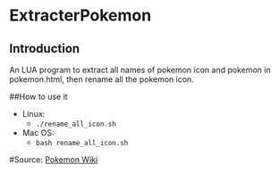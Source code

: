 # ExtracterPokemon

## Introduction
An LUA program to extract all names of pokemon icon and pokemon in pokemon.html, then rename all the pokemon icon.

##How to use it
* Linux: 
	* ```./rename_all_icon.sh```
* Mac OS: 
	* ```bash rename_all_icon.sh```

#Source:
[Pokemon Wiki](http://bulbapedia.bulbagarden.net/wiki/List_of_Pok%C3%A9mon_by_evolution_family)
